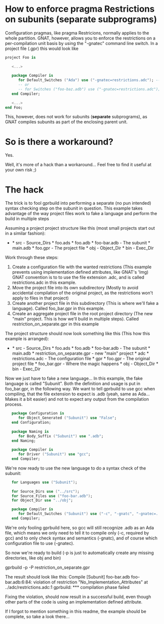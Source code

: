 How to enforce pragma Restrictions on subunits (**separate** subprograms)
=====

Configuration pragmas, like pragma Restricions, normally applies to
the whole partition. GNAT, however, allows you to enforce the restrictions 
on a per-compilation unit basis by using the "-gnatec" command line switch.
In a project file  (.gpr) this would look like


```Ada    
project Foo is
 
   <...>
   
   package Compiler is
      for Default_Switches ("Ada") use ("-gnatec=restrictions.adc"); -- whole partition
      -- or
      -- for Switches ("foo-baz.adb") use ("-gnatec=restrictions.adc"); -- per-compilation unit
   end Compiler;
   
   <...>
end Foo;
```

This, however, does not work for subunits (**separate** subprograms), as GNAT compiles
subunits as part of the enclosing parent unit.

# So is there a workaround?

Yes.

Well, it's more of a hack than a workaround...
Feel free to find it useful at your own risk ;)

# The hack
The trick is to fool gprbuild into performing a separate (no pun intended) 
syntax checking step on the subunit in question. This example takes advantage
of the way project files work to fake a language and perform the build in multiple steps

Assuming a project project structure like this (most small projects start out in a similar fashion):

* <root>
  * src            - Source_Dirs
    * foo.ads
    * foo.adb
    * foo-bar.adb  - The subunit
    * main.adb
  * foo.gpr        - The project file
  * obj            - Object_Dir
  * bin            - Exec_Dir

Work through these steps:

1. Create a configuration file with the wanted restrictions (This example prevents using implementation defined attributes, like GNAT's 'Img)
GNAT convention is to to use the file extension .adc, and is called restrictions.adc 
in this example.
2. Move the project file into its own subdirectory
(Mostly to avoid accidental compilation of the original project, as the restrictions won't apply to files in that project)
3. Create another project file in this subdirectory 
(This is where we'll fake a language). 
Called foo_bar.gpr in this example.
4. Create an aggregate project file in the root project directory 
(The new "main" project. This is how we'll build in multiple steps). 
Called restriction_on_separate.gpr in this example


The project structure should now look something like this 
(This how this example is arranged):

* <root>
  * src                          - Source_Dirs
    * foo.ads
    * foo.adb
    * foo-bar.adb                - The subunit
    * main.adb
  * restriction_on_separate.gpr  - new "main" project
  * adc
    * restrictions.adc           - The configuration file
  * gpr
    * foo.gpr                    - The original project file
    * foo_bar.gpr                - Where the magic happens
  * obj                          - Object_Dir
  * bin                          - Exec_Dir


Now we just have to fake a new language...
In this example, the fake language is called "Subunit". Both the definition and usage is
put in foo_bar.gpr, in the following way.
We want to tell gprbuild to use gcc when compiling, that the file extension to expect is .adb (yeah, same as Ada... Makes it a bit easier)
and not to expect any output from the compilation process.


```Ada
   package Configuration is
      for Object_Generated ("Subunit") use "False";
   end Configuration;
   
   package Naming is
      for Body_Suffix ("Subunit") use ".adb";
   end Naming;
   
   package Compiler is
      for Driver ("Subunit") use "gcc"; 
   end Compiler;

```


We're now ready to use the new language to do a syntax check of the subunit:


```Ada
   for Languages use ("Subunit");
   
   for Source_Dirs use ("../src");
   for Source_Files use ("foo-bar.adb");
   for Object_Dir use "../obj";

   package Compiler is
      for Default_Switches ("Subunit") use ("-c", "-gnatc", "-gnatec=../adc/restrictions.adc");
   end Compiler;

```

We're only fooling gprbuild here, so gcc will still recognize .adb as an Ada file, which means
we only need to tell it to compile only (-c, required by gcc) and to only check syntax and semantics (-gnatc),
and of course which configuration file to use (-gnatec).


So now we're ready to build (-p is just to automatically create any missing directories, like obj and bin)


gprbuild -p -P restriction_on_separate.gpr

The result should look like this:
Compile
   [Subunit]      foo-bar.adb
foo-bar.adb:6:84: violation of restriction "No_Implementation_Attributes" at ../adc/restrictions.adc:1
gprbuild: *** compilation phase failed

Fixing the violation, should now result in a successful build, even though other parts of the code
is using an implementation defined attribute.
 
If I forgot to mention something in this readme, the example should be complete, so take a look there...


